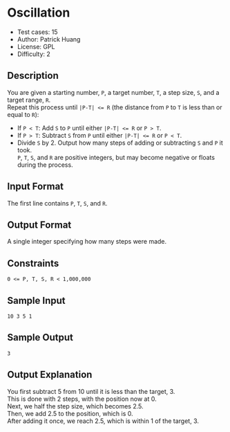# Oscillation
* Test cases: 15
* Author: Patrick Huang
* License: GPL
* Difficulty: 2

## Description
You are given a starting number, `P`, a target number, `T`, a step size, `S`, and a target range, `R`.</br>
Repeat this process until `|P-T| <= R` (the distance from `P` to `T` is less than or equal to `R`):</br>
* If `P < T`: Add `S` to `P` until either `|P-T| <= R` or `P > T`.
* If `P > T`: Subtract `S` from `P` until either `|P-T| <= R` or `P < T`.
* Divide `S` by 2.
Output how many steps of adding or subtracting `S` and `P` it took.</br>
`P`, `T`, `S`, and `R` are positive integers, but may become negative or floats during the process.

## Input Format
The first line contains `P`, `T`, `S`, and `R`.

## Output Format
A single integer specifying how many steps were made.

## Constraints
`0 <= P, T, S, R < 1,000,000`

## Sample Input
```
10 3 5 1
```

## Sample Output
```
3
```

## Output Explanation
You first subtract 5 from 10 until it is less than the target, 3.</br>
This is done with 2 steps, with the position now at 0.</br>
Next, we half the step size, which becomes 2.5.</br>
Then, we add 2.5 to the position, which is 0.</br>
After adding it once, we reach 2.5, which is within 1 of the target, 3.
